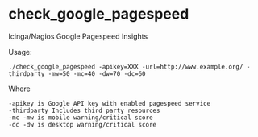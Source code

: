 # check_google_pagespeed
Icinga/Nagios Google Pagespeed Insights

Usage:

```
./check_google_pagespeed -apikey=XXX -url=http://www.example.org/ -thirdparty -mw=50 -mc=40 -dw=70 -dc=60
```

Where

```
-apikey is Google API key with enabled pagespeed service
-thirdparty Includes third party resources
-mc -mw is mobile warning/critical score
-dc -dw is desktop warning/critical score
```
